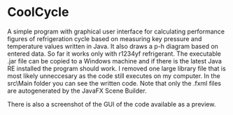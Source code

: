 # CoolCycle
A simple program with graphical user interface for calculating performance figures of refrigeration cycle based on measuring key pressure and temperature values written in Java. It also draws a p-h diagram based on entered data. So far it works only with r1234yf refrigerant.
The executable .jar file can be copied to a Windows machine and if there is the latest Java RE installed the program should work. I removed one large library file that is most likely unneccesary as the code still executes on my computer.
In the src\Main folder you can see the written code. Note that only the .fxml files are autogenerated by the JavaFX Scene Builder.

There is also a screenshot of the GUI of the code available as a preview.
